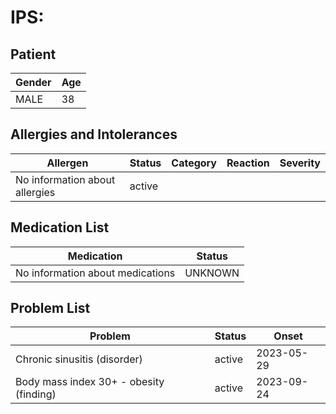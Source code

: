 # IPS:

## Patient

|Gender|Age|
|---|---|
|MALE|38|

## Allergies and Intolerances

|Allergen|Status|Category|Reaction|Severity|
|---|---|---|---|---|
|No information about allergies|active||||

## Medication List

|Medication|Status|
|---|---|
|No information about medications|UNKNOWN|

## Problem List

|Problem|Status|Onset|
|---|---|---|
|Chronic sinusitis (disorder)|active|2023-05-29|
|Body mass index 30+ - obesity (finding)|active|2023-09-24|
